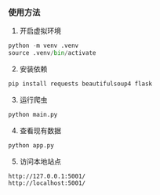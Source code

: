 ### 使用方法

1. 开启虚拟环境
```Python
python -m venv .venv
source .venv/bin/activate
```

2. 安装依赖
```Python
pip install requests beautifulsoup4 flask
```

3. 运行爬虫
```Python
python main.py
```

4. 查看现有数据
```Python
python app.py
```
5. 访问本地站点
```
http://127.0.0.1:5001/
http://localhost:5001/
```

